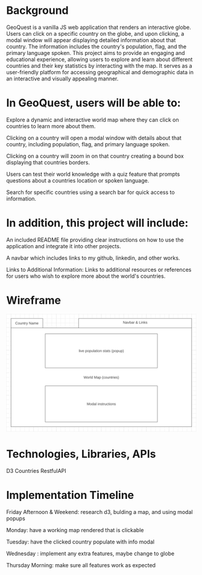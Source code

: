 # Background

GeoQuest is a vanilla JS web application that renders an interactive globe. Users can click on a specific country on the globe, and upon clicking, a modal window will appear displaying detailed information about that country. The information includes the country's population, flag, and the primary language spoken. This project aims to provide an engaging and educational experience, allowing users to explore and learn about different countries and their key statistics by interacting with the map. It serves as a user-friendly platform for accessing geographical and demographic data in an interactive and visually appealing manner.

# In GeoQuest, users will be able to:

Explore a dynamic and interactive world map where they can click on countries to learn more about them.

Clicking on a country will open a modal window with details about that country, including population, flag, and primary language spoken.

Clicking on a country will zoom in on that country creating a bound box displaying that countries borders.

Users can test their world knowledge with a quiz feature that prompts questions about a countries location or spoken language.

Search for specific countries using a search bar for quick access to information.

# In addition, this project will include:

An included README file providing clear instructions on how to use the application and integrate it into other projects.

A navbar which includes links to my github, linkedin, and other works.

Links to Additional Information: Links to additional resources or references for users who wish to explore more about the world's countries.


# Wireframe

![plot](assets/wireframe.png)

# Technologies, Libraries, APIs

D3
Countries RestfulAPI

# Implementation Timeline

Friday Afternoon & Weekend: research d3, bulding a map, and using modal popups

Monday: have a working map rendered that is clickable

Tuesday: have the clicked country populate with info modal

Wednesday : implement any extra features, maybe change to globe

Thursday Morning: make sure all features work as expected
